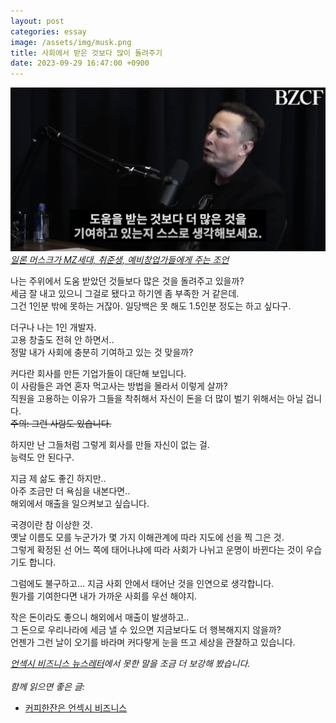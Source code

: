 ```yaml
---
layout: post
categories: essay
image: /assets/img/musk.png
title: 사회에서 받은 것보다 많이 돌려주기
date: 2023-09-29 16:47:00 +0900
---
```


![일론 머스크가 MZ세대, 취준생, 예비창업가들에게 주는 조언](/assets/img/musk.png)  
*[일론 머스크가 MZ세대, 취준생, 예비창업가들에게 주는 조언](https://www.youtube.com/watch?v=x1ApkMYIY7U)*

나는 주위에서 도움 받았던 것들보다 많은 것을 돌려주고 있을까?  
세금 잘 내고 있으니 그걸로 됐다고 하기엔 좀 부족한 거 같은데.    
그건 1인분 밖에 못하는 거잖아.
일당백은 못 해도 1.5인분 정도는 하고 싶다구.

더구나 나는 1인 개발자.  
고용 창출도 전혀 안 하면서..  
정말 내가 사회에 충분히 기여하고 있는 것 맞을까?

커다란 회사를 만든 기업가들이 대단해 보입니다.  
이 사람들은 과연 혼자 먹고사는 방법을 몰라서 이렇게 살까?  
직원을 고용하는 이유가 그들을 착취해서 자신이 돈을 더 많이 벌기 위해서는 아닐 겁니다.  
~~주의: 그런 사람도 있습니다.~~

하지만 난 그들처럼 그렇게 회사를 만들 자신이 없는 걸.  
능력도 안 된다구.

지금 제 삶도 좋긴 하지만..  
아주 조금만 더 욕심을 내본다면..  
해외에서 매출을 일으켜보고 싶습니다.

국경이란 참 이상한 것.  
옛날 이름도 모를 누군가가 몇 가지 이해관계에 따라 지도에 선을 찍 그은 것.  
그렇게 확정된 선 어느 쪽에 태어나냐에 따라 사회가 나뉘고 운명이 바뀐다는 것이 우습기도 합니다.

그럼에도 불구하고… 지금 사회 안에서 태어난 것을 인연으로 생각합니다.  
뭔가를 기여한다면 내가 가까운 사회를 우선 해야지.

작은 돈이라도 좋으니 해외에서 매출이 발생하고..  
그 돈으로 우리나라에 세금 낼 수 있으면 지금보다도 더 행복해지지 않을까?  
언젠가 그런 날이 오기를 바라며 커다랗게 눈을 뜨고 세상을 관찰하고 있습니다.

*[언섹시 비즈니스 뉴스레터](https://maily.so/unsexybusinesskr/posts/227a55c8)에서 못한 말을 조금 더 보강해 봤습니다.*
<br>
<br>
*함께 읽으면 좋은 글:*
* [커피한잔은 언섹시 비즈니스](https://jeho.page/essay/2023/09/27/unsexy-business.html)